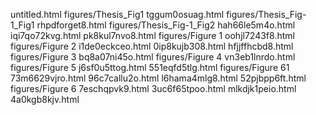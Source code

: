 untitled.html
figures/Thesis_Fig1
tggum0osuag.html
figures/Thesis_Fig-1_Fig1
rhpdforget8.html
figures/Thesis_Fig-1_Fig2
hah66le5m4o.html
iqi7qo72kvg.html
pk8kul7nvo8.html
figures/Figure 1
oohjl7243f8.html
figures/Figure 2
i1de0eckceo.html
0ip8kujb308.html
hfjjffhcbd8.html
figures/Figure 3
bq8a07ni45o.html
figures/Figure 4
vn3eb1lnrdo.html
figures/Figure 5
j6sf0u5ttog.html
551eqfd5tlg.html
figures/Figure 61
73m6629vjro.html
96c7callu2o.html
l6hama4mlg8.html
52pjbpp6ft.html
figures/Figure 6
7eschqpvk9.html
3uc6f65tpoo.html
mlkdjk1peio.html
4a0kgb8kjv.html